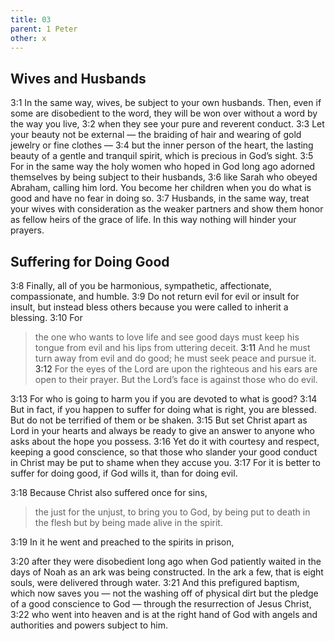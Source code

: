 ```yaml
---
title: 03
parent: 1 Peter
other: x
---
```


## Wives and Husbands

<a name="3:1">3:1</a> In the same way, wives, be subject to your own husbands. Then, even if some are disobedient to the word, they will be won over without a word by the way you live, <a name="3:2">3:2</a> when they see your pure and reverent conduct. <a name="3:3">3:3</a> Let your beauty not be external — the braiding of hair and wearing of gold jewelry or fine clothes — <a name="3:4">3:4</a> but the inner person of the heart, the lasting beauty of a gentle and tranquil spirit, which is precious in God’s sight. <a name="3:5">3:5</a> For in the same way the holy women who hoped in God long ago adorned themselves by being subject to their husbands, <a name="3:6">3:6</a> like Sarah who obeyed Abraham, calling him lord. You become her children when you do what is good and have no fear in doing so. <a name="3:7">3:7</a> Husbands, in the same way, treat your wives with consideration as the weaker partners and show them honor as fellow heirs of the grace of life. In this way nothing will hinder your prayers.

## Suffering for Doing Good

<a name="3:8">3:8</a> Finally, all of you be harmonious, sympathetic, affectionate, compassionate, and humble. <a name="3:9">3:9</a> Do not return evil for evil or insult for insult, but instead bless others because you were called to inherit a blessing. <a name="3:10">3:10</a> For

> the one who wants to love life and see good days must keep his tongue from evil and his lips from uttering deceit.
> <a name="3:11">3:11</a> And he must turn away from evil and do good;
> he must seek peace and pursue it.
> <a name="3:12">3:12</a> For the eyes of the Lord are upon the righteous and his ears are open to their prayer.
> But the Lord’s face is against those who do evil.

<a name="3:13">3:13</a> For who is going to harm you if you are devoted to what is good? <a name="3:14">3:14</a> But in fact, if you happen to suffer for doing what is right, you are blessed. But do not be terrified of them or be shaken. <a name="3:15">3:15</a> But set Christ apart as Lord in your hearts and always be ready to give an answer to anyone who asks about the hope you possess. <a name="3:16">3:16</a> Yet do it with courtesy and respect, keeping a good conscience, so that those who slander your good conduct in Christ may be put to shame when they accuse you. <a name="3:17">3:17</a> For it is better to suffer for doing good, if God wills it, than for doing evil.

<a name="3:18">3:18</a> Because Christ also suffered once for sins,

> the just for the unjust,
> to bring you to God,
> by being put to death in the flesh
> but by being made alive in the spirit.

<a name="3:19">3:19</a> In it he went and preached to the spirits in prison,

<a name="3:20">3:20</a> after they were disobedient long ago when God patiently waited in the days of Noah as an ark was being constructed. In the ark a few, that is eight souls, were delivered through water. <a name="3:21">3:21</a> And this prefigured baptism, which now saves you — not the washing off of physical dirt but the pledge of a good conscience to God — through the resurrection of Jesus Christ, <a name="3:22">3:22</a> who went into heaven and is at the right hand of God with angels and authorities and powers subject to him.
